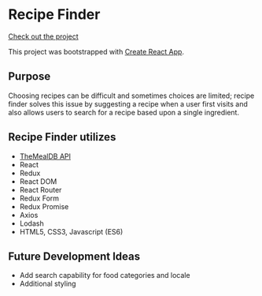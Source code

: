 # Recipe Finder

[Check out the project](https://recipe-finder-1801.herokuapp.com/)

This project was bootstrapped with [Create React App](https://github.com/facebookincubator/create-react-app).

## Purpose
Choosing recipes can be difficult and sometimes choices are limited; recipe finder solves this issue by suggesting a recipe when a user first visits and also allows users to search for a recipe based upon a single ingredient.

## Recipe Finder utilizes
* [TheMealDB API](https://www.themealdb.com/)
* React
* Redux
* React DOM
* React Router
* Redux Form
* Redux Promise
* Axios
* Lodash
* HTML5, CSS3, Javascript (ES6)


## Future Development Ideas
* Add search capability for food categories and locale
* Additional styling
